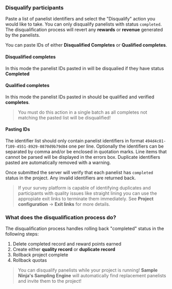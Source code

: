 ### Disqualify participants

Paste a list of panelist identifiers and select the "Disqualify" action you would like to take. You can only disqualify panelists with status ```completed```. The disqualification process will revert any **rewards** or **revenue** generated by the panelists.

You can paste IDs of either **Disqualified Completes** or **Qualified completes**.

#### Disqualified completes
In this mode the panelist IDs pasted in will be disqualied if they have status **Completed**

#### Qualified completes
In this mode the panelist IDs pasted in should be qualified and verified **completes**. 

> You must do this action in a single batch as all completes not matching the pasted list will be disqualified! 

#### Pasting IDs
The identifier list should only contain panelist identifiers in format ```494d4c81-f109-4551-8929-0870d9b79d84``` one per line. Optionally the identifiers can be separated by comma and/or be enclosed in quotation marks. Line items that cannot be parsed will be displayed in the errors box. Duplicate identifiers pasted are automatically removed with a warning.

Once submitted the server will verify that each panelist has ```completed``` status in the project. Any invalid identifiers are returned back.

> If your survey platform is capable of identifying duplicates and participants with quality issues like straight lining you can use the appropiate exit links to terminate them immediately. See **Project configuration** -> **Exit links** for more details.

### What does the disqualification process do?
The disqualification process handles rolling back "completed" status in the following steps:

1) Delete completed record and reward points earned
2) Create either **quality record** or **duplicate record**
3) Rollback project complete
4) Rollback quotas

> You can disqualify panelists while your project is running! **Sample Ninja's Sampling Engine** will automatically find replacement panelists and invite them to the project!
